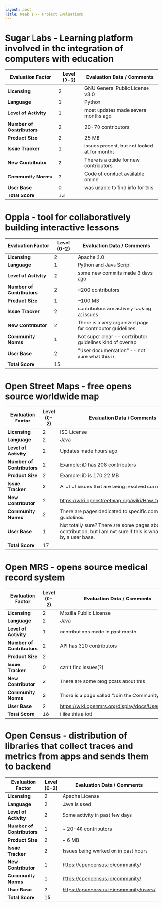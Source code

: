 ```yaml
---
layout: post
Title: Week 1 -- Project Evaluations
---
```

# Sugar Labs - Learning platform involved in the integration of computers with education
| Evaluation Factor          | Level (0-2)  | Evaluation Data / Comments |
|---|---|---|
| __Licensing__              |       2     | GNU General Public License v3.0
| __Language__               |       1             |    Python
| __Level of Activity__      |       1     |  most updates made several months ago
| __Number of Contributors__ |       2         |   20-70 contributors
| __Product Size__           |       2            |    25 MB
| __Issue Tracker__          |       1    |  issues present, but not looked at for months
| __New Contributor__        |       2     |  There is a guide for new contributors
| __Community Norms__        |       2        | Code of conduct available online
| __User Base__              |       0        |  was unable to find info for this
| __Total Score__            |       13                 |

# Oppia - tool for collaboratively building interactive lessons 
| Evaluation Factor          | Level (0-2)  | Evaluation Data / Comments |
|---|---|---|
| __Licensing__              |      2 |          Apache 2.0       |
| __Language__               |   1    |               Python and Java Script  |
| __Level of Activity__      |      2 |           some new commits made 3 days ago      |
| __Number of Contributors__ |     2  |             ~200 contributors    |
| __Product Size__           |  1     |              ~100 MB   |
| __Issue Tracker__          |   2    |         contributors are actively looking at issues     |
| __New Contributor__        |  2     |             There is a very organized page for contributor guidelines.   |
| __Community Norms__        |  1     |             Not super clear -- contributor guidelines kind of overlap    |
| __User Base__              |     2  |          "User documentation" -- not sure what this is       |
| __Total Score__            |    15   |                 |

# Open Street Maps - free opens source worldwide map
| Evaluation Factor          | Level (0-2)  | Evaluation Data / Comments |
|---|---|---|
| __Licensing__              |    2   |               ISC License  |
| __Language__               |     2  |        Java         |
| __Level of Activity__      |     2  |          Updates made hours ago       |
| __Number of Contributors__ |      2 |             Example: iD has 208 contributors    |
| __Product Size__           |    2   |             Example: iD is 170.22 MB    |
| __Issue Tracker__          |  2     |         A lot of issues that are being resolved currently        |
| __New Contributor__        |    2  |       https://wiki.openstreetmap.org/wiki/How_to_contribute        |
| __Community Norms__        |    2   |       There are pages dedicated to specific community guidelines.         |
| __User Base__              |    1   |       Not totally sure? There are some pages about user contribution, but I am not sure if this is what is meant by a user base.          |
| __Total Score__            |    17   |                 |

# Open MRS -  opens source medical record system
| Evaluation Factor          | Level (0-2)  | Evaluation Data / Comments |
|---|---|---|
| __Licensing__              |   2    |      Mozilla Public License           |
| __Language__               |    2   |    Java             |
| __Level of Activity__      |    1  |     contributions made in past month           |
| __Number of Contributors__ |     2  |           API has 310 contributors        |
| __Product Size__           |      2 |                  |
| __Issue Tracker__          |     0  |        can't find issues(?)       |
| __New Contributor__        |    2   |        There are some blog posts about this         |
| __Community Norms__        |    2   |           There is a page called "Join the Community"      |
| __User Base__              |    2   |           https://wiki.openmrs.org/display/docs/User+Guide      |
| __Total Score__            |    18   |           I like this a lot!      |

# Open Census - distribution of libraries that collect traces and metrics from apps and sends them to backend
| Evaluation Factor          | Level (0-2)  | Evaluation Data / Comments |
|---|---|---|
| __Licensing__              |    2   |            Apache License     |
| __Language__               |    2   |    Java is used             |
| __Level of Activity__      |   2    |      Some activity in past few days           |
| __Number of Contributors__ |  1     |       ~ 20-40 contributors          |
| __Product Size__           |    2   |     ~ 6 MB            |
| __Issue Tracker__          |    2   |       Issues being worked on in past hours          |
| __New Contributor__        |   1    |        https://opencensus.io/community/         |
| __Community Norms__        |    1   |       https://opencensus.io/community/          |
| __User Base__              |   2    |             https://opencensus.io/community/users/    |
| __Total Score__            |    15   |                 |

